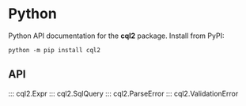 # Python

Python API documentation for the **cql2** package.
Install from PyPI:

```shell
python -m pip install cql2
```

## API

::: cql2.Expr
::: cql2.SqlQuery
::: cql2.ParseError
::: cql2.ValidationError
